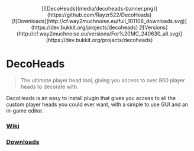 <p align="center">
[![DecoHeads](media/decoheads-banner.png)](https://github.com/Rayzr522/DecoHeads)
<br>
[![Downloads](http://cf.way2muchnoise.eu/full_101108_downloads.svg)](https://dev.bukkit.org/projects/decoheads)
[![Versions](http://cf.way2muchnoise.eu/versions/For%20MC_240630_all.svg)](https://dev.bukkit.org/projects/decoheads)
</p>

# DecoHeads
> The ultimate player head tool, giving you access to over 800 player heads to decorate with.

DecoHeads is an easy to install plugin that gives you access to all the custom player heads you could ever want, with a simple to use GUI and an in-game editor.

### [Wiki](https://github.com/Rayzr522/DecoHeads/wiki)
### [Downloads](https://dev.bukkit.org/projects/decoheads)
